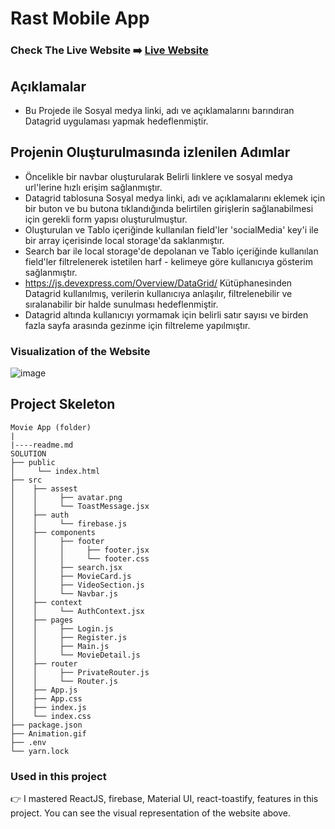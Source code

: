# Rast Mobile App

### Check The Live Website ➡️ [Live Website](https://rastmobileapp.netlify.app/)

## Açıklamalar

- Bu Projede ile Sosyal medya linki, adı ve açıklamalarını barındıran Datagrid uygulaması yapmak hedeflenmiştir.

## Projenin Oluşturulmasında izlenilen Adımlar

- Öncelikle bir navbar oluşturularak Belirli linklere ve sosyal medya url'lerine hızlı erişim sağlanmıştır.
- Datagrid tablosuna Sosyal medya linki, adı ve açıklamalarını eklemek için bir buton ve bu butona tıklandığında belirtilen girişlerin sağlanabilmesi için gerekli form yapısı oluşturulmuştur.
- Oluşturulan ve Tablo içeriğinde kullanılan field'ler 'socialMedia' key'i ile bir array içerisinde local storage'da saklanmıştır.
- Search bar ile local storage'de depolanan ve Tablo içeriğinde kullanılan field'ler filtrelenerek istetilen harf - kelimeye göre kullanıcıya gösterim sağlanmıştır.
- https://js.devexpress.com/Overview/DataGrid/ Kütüphanesinden Datagrid kullanılmış, verilerin kullanıcıya anlaşılır, filtrelenebilir ve sıralanabilir bir halde sunulması hedeflenmiştir.
- Datagrid altında kullanıcıyı yormamak için belirli satır sayısı ve birden fazla sayfa arasında gezinme için filtreleme yapılmıştır.

### Visualization of the Website

![image](https://github.com/Sekunev/movie-app/blob/main/Animation.gif)

## Project Skeleton

```
Movie App (folder)
|
|----readme.md
SOLUTION
├── public
│     └── index.html
├── src
│    ├── assest
│    │     ├── avatar.png
│    │     └── ToastMessage.jsx
│    ├── auth
│    │     └── firebase.js
│    ├── components
│    │     ├── footer
│    │     │     ├── footer.jsx
│    │     │     └── footer.css
│    │     ├── search.jsx
│    │     ├── MovieCard.js
│    │     ├── VideoSection.js
│    │     └── Navbar.js
│    ├── context
│    │     └── AuthContext.jsx
│    ├── pages
│    │     ├── Login.js
│    │     ├── Register.js
│    │     ├── Main.js
│    │     └── MovieDetail.js
│    ├── router
│    │     ├── PrivateRouter.js
│    │     └── Router.js
│    ├── App.js
│    ├── App.css
│    ├── index.js
│    └── index.css
├── package.json
├── Animation.gif
├── .env
└── yarn.lock
```

### Used in this project

👉 I mastered ReactJS, firebase, Material UI, react-toastify, features in this project. You can see the visual representation of the website above.
